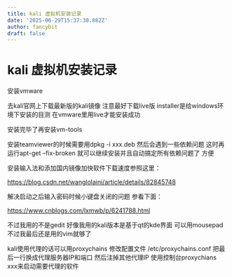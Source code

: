 ```yaml
---
title: kali 虚拟机安装记录
date: '2025-06-29T15:37:38.882Z'
author: fancybit
draft: false
---
```

<div class="header"><h1 class="single-title animate__animated animate__pulse animate__faster">kali 虚拟机安装记录</h1></div>

<div class="content" id="content"><p>安装vmware</p><p>去kali官网上下载最新版的kali镜像 注意最好下载live版 installer是给windows环境下安装的目测 在vmware里用live才能安装成功</p><p>安装完毕了再安装vm-tools</p><p>安装teamviewer的时候需要用dpkg -i xxx.deb 然后会遇到一些依赖问题 这时再运行apt-get –fix-broken 就可以继续安装并且自动搞定所有依赖问题了 方便</p><p>安装输入法和添加国内镜像加快软件下载速度参照这里：</p><p><!-- raw HTML omitted --><a href="https://blog.csdn.net/wanglolaini/article/details/82845748" target="_blank" rel="external nofollow noopener noreferrer">https://blog.csdn.net/wanglolaini/article/details/82845748</a><!-- raw HTML omitted --></p><p>解决启动之后输入密码时候小键盘关闭的问题 参看下面：</p><p><!-- raw HTML omitted --><a href="https://www.cnblogs.com/lxmwb/p/6241788.html" target="_blank" rel="external nofollow noopener noreferrer">https://www.cnblogs.com/lxmwb/p/6241788.html</a><!-- raw HTML omitted --></p><p>不过我用的不是gedit 好像我用的kali版本是基于qt的kde界面 可以用mousepad 不过我最后还是用的vim就够了</p><p>kali使用代理的话可以用proxychains 修改配置文件 /etc/proxychains.conf 把最后一行换成代理服务器IP和端口 然后注掉其他代理IP 使用控制台proxychians xxx来启动需要代理的软件</p><!-- raw HTML omitted --></div>

